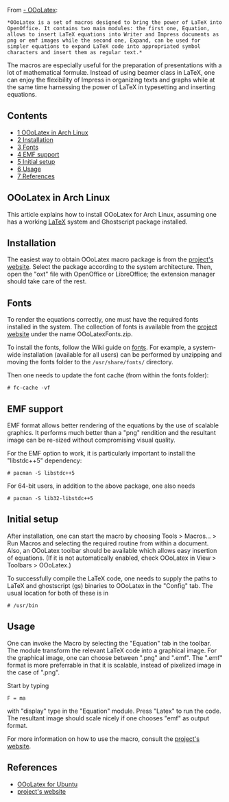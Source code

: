 From [- OOoLatex](http://ooolatex.sourceforge.net/):

	*OOoLatex is a set of macros designed to bring the power of LaTeX into OpenOffice. It contains two main modules: the first one, Equation, allows to insert LaTeX equations into Writer and Impress documents as png or emf images while the second one, Expand, can be used for simpler equations to expand LaTeX code into appropriated symbol characters and insert them as regular text.*

The macros are especially useful for the preparation of presentations with a lot of mathematical formulæ. Instead of using beamer class in LaTeX, one can enjoy the flexibility of Impress in organizing texts and graphs while at the same time harnessing the power of LaTeX in typesetting and inserting equations.

## Contents

*   [1 OOoLatex in Arch Linux](#OOoLatex_in_Arch_Linux)
*   [2 Installation](#Installation)
*   [3 Fonts](#Fonts)
*   [4 EMF support](#EMF_support)
*   [5 Initial setup](#Initial_setup)
*   [6 Usage](#Usage)
*   [7 References](#References)

## OOoLatex in Arch Linux

This article explains how to install OOoLatex for Arch Linux, assuming one has a working [LaTeX](/index.php/LaTeX "LaTeX") system and Ghostscript package installed.

## Installation

The easiest way to obtain OOoLatex macro package is from the [project's website](http://ooolatex.sourceforge.net/). Select the package according to the system architecture. Then, open the "oxt" file with OpenOffice or LibreOffice; the extension manager should take care of the rest.

## Fonts

To render the equations correctly, one must have the required fonts installed in the system. The collection of fonts is available from the [project website](http://sourceforge.net/projects/ooolatex/files/latest/download?source=files-) under the name OOoLatexFonts.zip.

To install the fonts, follow the Wiki guide on [fonts](/index.php/Fonts "Fonts"). For example, a system-wide installation (available for all users) can be performed by unzipping and moving the fonts folder to the `/usr/share/fonts/` directory.

Then one needs to update the font cache (from within the fonts folder):

```
# fc-cache -vf

```

## EMF support

EMF format allows better rendering of the equations by the use of scalable graphics. It performs much better than a "png" rendition and the resultant image can be re-sized without compromising visual quality.

For the EMF option to work, it is particularly important to install the "libstdc++5" dependency:

```
# pacman -S libstdc++5

```

For 64-bit users, in addition to the above package, one also needs

```
# pacman -S lib32-libstdc++5

```

## Initial setup

After installation, one can start the macro by choosing Tools > Macros... > Run Macros and selecting the required routine from within a document. Also, an OOoLatex toolbar should be available which allows easy insertion of equations. (If it is not automatically enabled, check OOoLatex in View > Toolbars > OOoLatex.)

To successfully compile the LaTeX code, one needs to supply the paths to LaTeX and ghostscript (gs) binaries to OOoLatex in the "Config" tab. The usual location for both of these is in

```
# /usr/bin

```

## Usage

One can invoke the Macro by selecting the "Equation" tab in the toolbar. The module transform the relevant LaTeX code into a graphical image. For the graphical image, one can choose between ".png" and ".emf". The ".emf" format is more preferrable in that it is scalable, instead of pixelized image in the case of ".png".

Start by typing

```
F = ma

```

with "display" type in the "Equation" module. Press "Latex" to run the code. The resultant image should scale nicely if one chooses "emf" as output format.

For more information on how to use the macro, consult the [project's website](http://ooolatex.sourceforge.net/).

## References

*   [OOoLatex for Ubuntu](http://ubuntuforums.org/showthread.php?t=334218)
*   [project's website](http://ooolatex.sourceforge.net/)